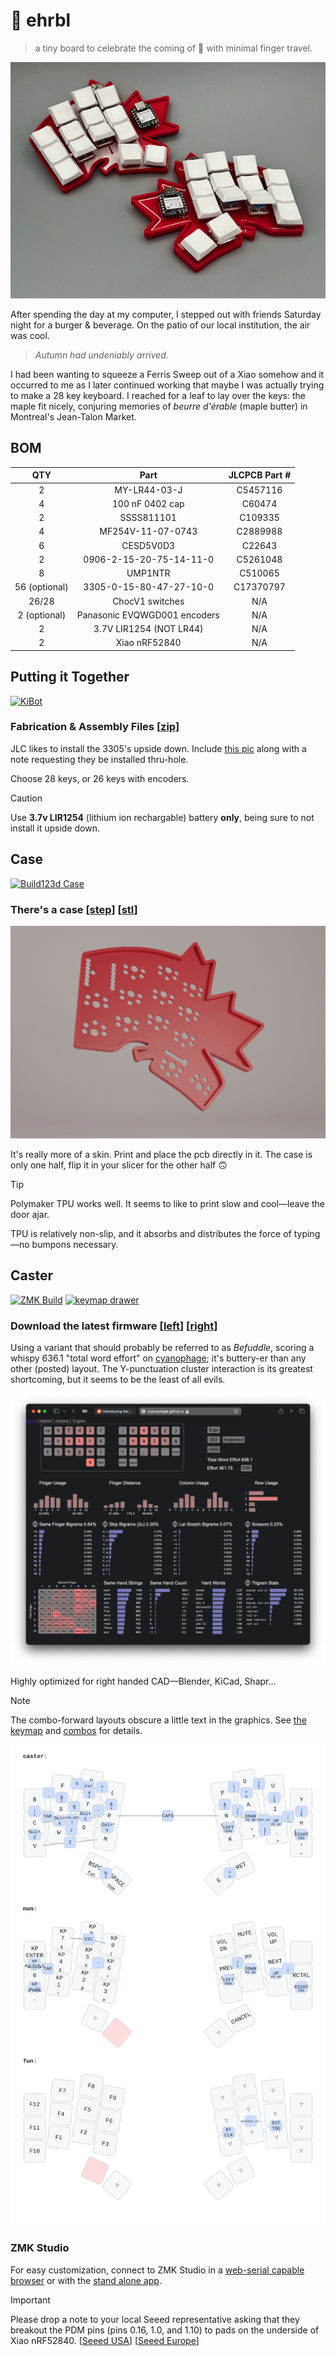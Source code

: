 # 🍁 ehrbl

> a tiny board to celebrate the coming of 🍂 with minimal finger travel.

![populated board prototype](.images/prototype_populated.png)

After spending the day at my computer, I stepped out with friends Saturday night
for a burger & beverage. On the patio of our local institution, the air was
cool.

> _Autumn had undeniably arrived._

I had been wanting to squeeze a Ferris Sweep out of a Xiao somehow and it
occurred to me as I later continued working that maybe I was actually trying to
make a 28 key keyboard. I reached for a leaf to lay over the keys: the maple fit
nicely, conjuring memories of _beurre d'érable_ (maple butter) in Montreal's
Jean-Talon Market.

## BOM

|      QTY      |             Part             | JLCPCB Part # |
| :-----------: | :--------------------------: | :-----------: |
|       2       |         MY-LR44-03-J         |   C5457116    |
|       4       |       100 nF 0402 cap        |    C60474     |
|       2       |          SSSS811101          |    C109335    |
|       4       |      MF254V-11-07-0743       |   C2889988    |
|       6       |          CESD5V0D3           |    C22643     |
|       2       |   0906-2-15-20-75-14-11-0    |   C5261048    |
|       8       |           UMP1NTR            |    C510065    |
| 56 (optional) |   3305-0-15-80-47-27-10-0    |   C17370797   |
|     26/28     |       ChocV1 switches        |      N/A      |
| 2 (optional)  | Panasonic EVQWGD001 encoders |      N/A      |
|       2       |   3.7V LIR1254 (NOT LR44)    |      N/A      |
|       2       |        Xiao nRF52840         |      N/A      |

## Putting it Together

[![KiBot](https://github.com/willpuckett/ehrbl/actions/workflows/kibot.yml/badge.svg)](https://github.com/willpuckett/ehrbl/actions/workflows/kibot.yml)

### Fabrication & Assembly Files [[zip](https://github.com/willpuckett/ehrbl/releases/latest/download/jlcpcb.zip)]

JLC likes to install the 3305's upside down. Include
[this pic](.images/3305-installation.png) along with a note requesting they be
installed thru-hole.

Choose 28 keys, or 26 keys with encoders.

> [!CAUTION]
> Use **3.7v LIR1254** (lithium ion rechargable) battery **only**, being sure to
> not install it upside down.

## Case

[![Build123d Case](https://github.com/willpuckett/ehrbl/actions/workflows/case.yml/badge.svg)](https://github.com/willpuckett/ehrbl/actions/workflows/case.yml)

### There's a case [[step](https://github.com/willpuckett/ehrbl/releases/latest/download/case.step)] [[stl](https://github.com/willpuckett/ehrbl/releases/latest/download/case.step)]

![case](.images/case.png)

It's really more of a skin. Print and place the pcb directly in it. The case is
only one half, flip it in your slicer for the other half 🙃

> [!TIP]
> Polymaker TPU works well. It seems to like to print slow and cool—leave the
> door ajar.

TPU is relatively non-slip, and it absorbs and distributes the force of
typing—no bumpons necessary.

## Caster

[![ZMK Build](https://github.com/willpuckett/ehrbl/actions/workflows/zmk.yml/badge.svg)](https://github.com/willpuckett/ehrbl/actions/workflows/zmk.yml)
[![keymap drawer](https://github.com/willpuckett/ehrbl/actions/workflows/keymap.yml/badge.svg)](https://github.com/willpuckett/ehrbl/actions/workflows/keymap.yml)

### Download the latest firmware [[left](https://github.com/willpuckett/ehrbl/releases/latest/download/caster_left.uf2)] [[right](https://github.com/willpuckett/ehrbl/releases/latest/download/caster_right.uf2)]

Using a variant that should probably be referred to as _Befuddle_, scoring a
whispy 636.1 "total word effort" on
[cyanophage](https://cyanophage.github.io/playground.html?layout=bfdl%2F%3Bpouyjcstrx-naihqvwgm%5C%3Dk%2C.%27ze&mode=ergo&lan=english);
it's buttery-er than any other (posted) layout. The Y-punctuation cluster interaction is its greatest shortcoming, but it seems to be the least of all evils.

![cyanophage stats](.images/cyanophage.png)

Highly optimized for right handed CAD—Blender, KiCad, Shapr...

> [!NOTE]
> The combo-forward layouts obscure a little text in the graphics. See
> [the keymap](/config/boards/shields/ehrbl/ehrbl.keymap) and
> [combos](/config/boards/shields/ehrbl/combos.dtsi) for details.

![Caster](.images/keymap_caster.svg)

### ZMK Studio

For easy customization, connect to ZMK Studio in a
[web-serial capable browser](https://zmk.studio) or with the
[stand alone app](https://github.com/zmkfirmware/zmk-studio/releases/latest).

> [!IMPORTANT]
> Please drop a note to your local Seeed representative asking that they
> breakout the PDM pins (pins 0.16, 1.0, and 1.10) to pads on the underside of
> Xiao nRF52840. [[Seeed USA](mailto:seeed_us@seeed.cc)]
> [[Seeed Europe](mailto:seeed_emea@seeed.cc)]

